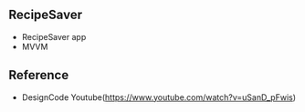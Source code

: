 ## RecipeSaver
- RecipeSaver app 
- MVVM

## Reference 
- DesignCode Youtube(https://www.youtube.com/watch?v=uSanD_pFwis)
